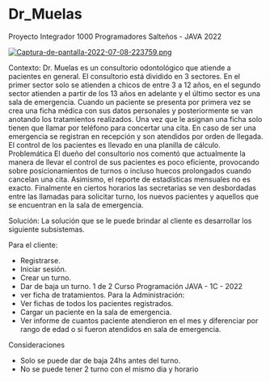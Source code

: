 # Dr_Muelas
Proyecto Integrador 1000 Programadores Salteños - JAVA 2022

[![Captura-de-pantalla-2022-07-08-223759.png](https://i.postimg.cc/VNzPjSj6/Captura-de-pantalla-2022-07-08-223759.png)](https://postimg.cc/Xr1PWY1S)

Contexto:
Dr. Muelas es un consultorio odontológico que atiende a pacientes en general. El
consultorio está dividido en 3 sectores. En el primer sector solo se atienden a chicos de
entre 3 a 12 años, en el segundo sector atienden a partir de los 13 años en adelante y el
último sector es una sala de emergencia.
Cuando un paciente se presenta por primera vez se crea una ficha médica con sus
datos personales y posteriormente se van anotando los tratamientos realizados. Una vez
que le asignan una ficha solo tienen que llamar por teléfono para concertar una cita. En caso
de ser una emergencia se registran en recepción y son atendidos por orden de llegada. El
control de los pacientes es llevado en una planilla de cálculo.
Problemática
El dueño del consultorio nos comentó que actualmente la manera de llevar el control
de sus pacientes es poco eficiente, provocando sobre posicionamientos de turnos o incluso
huecos prolongados cuando cancelan una cita. Asimismo, el reporte de estadísticas
mensuales no es exacto.
Finalmente en ciertos horarios las secretarias se ven desbordadas entre las llamadas
para solicitar turno, los nuevos pacientes y aquellos que se encuentran en la sala de
emergencia.

Solución:
La solución que se le puede brindar al cliente es desarrollar los siguiente
subsistemas.

Para el cliente:
- Registrarse.
- Iniciar sesión.
- Crear un turno.
- Dar de baja un turno.
1 de 2
Curso Programación JAVA - 1C - 2022
- ver ficha de tratamientos.
Para la Administración:
- Ver fichas de todos los pacientes registrados.
- Cargar un paciente en la sala de emergencia.
- Ver informe de cuantos paciente atendieron en el mes y diferenciar por rango de
edad o si fueron atendidos en sala de emergencia.

Consideraciones
- Solo se puede dar de baja 24hs antes del turno.
- No se puede tener 2 turno con el mismo dia y horario
